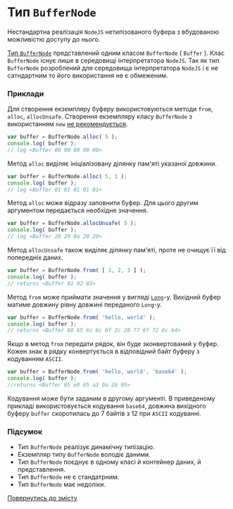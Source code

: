 # Тип <code>BufferNode</code>

Нестандартна реалізація <code>NodeJS</code> нетипізованого буфера з вбудованою можливістю доступу до нього.

[Тип `BufferNode`](https://nodejs.org/dist/latest-v12.x/docs/api/buffer.html) представлений одним класом `BufferNode` ( `Buffer` ). Клас `BufferNode` існує лише в середовищі інтерпретатора `NodeJS`. Так як тип `BufferNode` розроблений для середовища інтерпретатора `NodeJS` і є не сатндартним то його використання не є обмеженим.

### Приклади

Для створення екземпляру буферу використовуються методи `from`, `alloc`, `allocUnsafe`. Створення екземпляру класу `BufferNode` з використанням `new` [не рекомендується](https://nodejs.org/dist/latest-v12.x/docs/api/buffer.html).

```js
var buffer = BufferNode.alloc( 5 );
console.log( buffer );
// log <Buffer 00 00 00 00 00>
```
Метод `alloc` виділяє ініціалізовану ділянку пам'яті указаної довжини.

```js
var buffer = BufferNode.alloc( 5, 1 );
console.log( buffer );
// log <Buffer 01 01 01 01 01>
```

Метод `alloc` може відразу заповнити буфер. Для цього другим аргументом передається необхідне значення.

```js
var buffer = BufferNode.allocUnsafe( 5 );
console.log( buffer );
// log <Buffer 20 29 0a 20 20>
```

Метод `allocUnsafe` також виділяє ділянку пам'яті, проте не очищує її від попередніх даних.

```js
var buffer = BufferNode.from( [ 1, 2, 3 ] );
console.log( buffer );
// returns <Buffer 01 02 03>
```

Метод `from` може приймати значення у вигляді [`Long`](TypeIndexed.md)-у. Вихідний буфер матиме довжину рівну довжині переданого `Long`-у.

```js
var buffer = BufferNode.from( 'hello, world' );
console.log( buffer );
// returns <Buffer 68 65 6c 6c 6f 2c 20 77 6f 72 6c 64>
```

Якщо в метод `from` передати рядок, він буде зконвертований у буфер. Кожен знак в рядку конвертується в відповідний байт буферу з кодуванням `ASCII`.

```js
var buffer = BufferNode.from( 'hello, world', 'base64' );
console.log( buffer );
//returns <Buffer 85 e9 65 a3 0a 2b 95>
```

Кодування може бути заданим в другому аргументі. В приведеному прикладі використовується кодування `base64`, довжина вихідного буферу `buffer` скоротилась до 7 байтів з 12 при `ASCII` кодуванні.

### Підсумок

- Тип `BufferNode` реалізує динамічну типізацію.
- Екземпляр типу `BufferNode` володіє даними.
- Тип `BufferNode` поєднує в одному класі й контейнер даних, й представлення.
- Тип `BufferNode` не є стандатрним.
- Тип `BufferNode` має недоліки.

[Повернутись до змісту](../README.md#Концепції)

